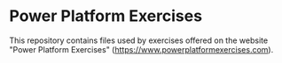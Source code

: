# Power Platform Exercises

This repository contains files used by exercises offered on the website "Power Platform Exercises" (https://www.powerplatformexercises.com).
